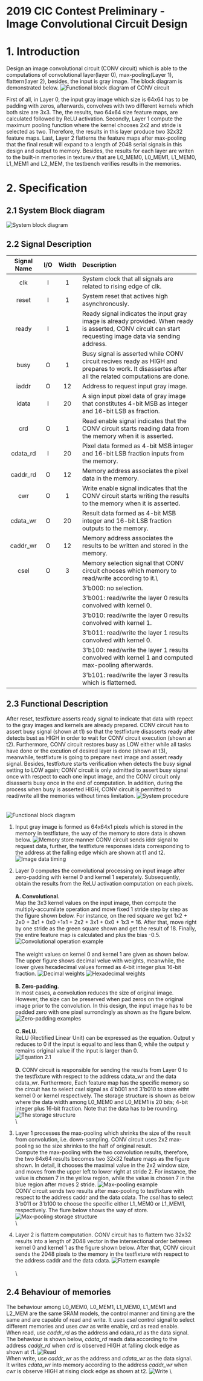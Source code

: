 # 2019 CIC Contest Preliminary - Image Convolutional Circuit Design

# **1. Introduction**

Design an image convolutional circuit (CONV circuit) which is able to the computations of convolutional layer(layer 0), max-pooling(Layer 1), flattern(layer 2), besides, the input is gray image. The block diagram is demonstrated below.
![Functional block diagram of CONV circuit](pics/Figure1.png)

First of all, in Layer 0, the input gray image which size is 64x64 has to be padding with zeros, afterwards, convolves with two different kernels which both size are 3x3. The, the results, two 64x64 size feature maps, are calculated followed by ReLU activation.
Secondly, Layer 1 compute the maximum pooling function where the kernel chooses 2x2 and stride is selected as two. Therefore, the results in this layer produce two 32x32 feature maps.
Last, Layer 2 flatterns the feature maps after max-pooling that the final result will expand to a length of 2048 serial signals in this design and output to memory.
Besides, the results for each layer are writen to the built-in memories in texture.v that are L0_MEM0, L0_MEM1, L1_MEM0, L1_MEM1 and L2_MEM, the testbench verifies results in the memories.
  
# **2. Specification**
## 2.1 System Block diagram
![System block diagram](pics/Figure2.1.png)

## 2.2 Signal Description
| Signal Name | I/O | Width | Description |
|:---:|:---:|:---:|:---|
|    clk      |  I  |   1   | System clock that all signals are related to rising edge of clk.       	 |	  
|    reset    |  I  |   1   | System reset that actives high asynchronously. 							 | 
|    ready    |  I  |   1   | Ready signal indicates the input gray image is already provided. When ready is asserted, CONV circuit can start requesting image data via sending address. |
|    busy     |  O  |   1   | Busy signal is asserted while CONV circuit recives ready as HIGH and prepares to work. It disassertes after all the related computations are done. |
|    iaddr    |  O  |  12   | Address to request input gray image. 										 |
|    idata    |  I  |  20   | A sign input pixel data of gray image that constitutes 4-bit MSB as integer and 16-bit LSB as fraction. |
|     crd     |  O  |   1   | Read enable signal indicates that the CONV circuit starts reading data from the memory when it is asserted. |
|   cdata_rd  |  I  |  20   | Pixel data formed as 4-bit MSB integer and 16-bit LSB fraction inputs from the memory. |
|   caddr_rd  |  O  |  12   | Memory address associates the pixel data in the memory. |
|     cwr     |  O  |   1   | Write enable signal indicates that the CONV circuit starts writing the results to the memory when it is asserted. |
|   cdata_wr  |  O  |  20   | Result data formed as 4-bit MSB integer and 16-bit LSB fraction outputs to the memory. |
|   caddr_wr  |  O  |  12   | Memory address associates the results to be written and stored in the memory. |
|     csel    |  O  |   3   | Memory selection signal that CONV circuit chooses which memory to read/write according to it.\
|             |     |       | 3'b000: no selection.
|             |     |       | 3'b001: read/write the layer 0 results convolved with kernel 0.
|             |     |       | 3'b010: read/write the layer 0 results convolved with kernel 1.
|             |     |       | 3'b011: read/write the layer 1 results convolved with kernel 0.
|             |     |       | 3'b100: read/write the layer 1 results convolved with kernel 1 and computed max-pooling afterwards.
|             |     |       | 3'b101: read/write the layer 3 results which is flatterned. |

## 2.3 Functional Description
After reset, testfixture asserts ready signal to indicate that data with repect to the gray images and kernels are already prepared. CONV circuit has to assert busy signal (shown at t1) so that the testfixture disasserts ready after detects bust as HIGH in order to wait for CONV circuit execution (shown at t2).
Furthermore, CONV circuit restores busy as LOW either while all tasks have done or the excution of desired layer is done (shown at t3), meanwhile, testfixture is going to prepare next image and assert ready signal. Besides, testfixture starts verification when detects the busy signal setting to LOW again; CONV circuit is only admitted to assert busy signal once with respect to each one input image, and the CONV circuit only disasserts busy once in the end of computation. In addition, during the process when busy is asserted HIGH, CONV circuit is permitted to read/write all the memories without times limitation.
![System procedure](pics/Figure2.3.1.png)
  \
  \
  \
![Functional block diagram](pics/Figure2.3.2.png)
1. Input gray image is formed as 64x64x1 pixels which is stored in the memory in testfixture, the way of the memory to store data is shown below.
![Memory store manner](pics/Figure2.3.3.png)
CONV circuit sends iddr signal to request data, further, the testfixture responses idata corresponding to the address at the falling edge which are shown at t1 and t2.
![Image data timing](pics/Figure2.3.4.png)

2. Layer 0 computes the convolutional processing on input image after zero-padding with kernel 0 and kernel 1 seperately. Subsequently, obtain the results from the ReLU activation computation on each pixels.\
  \
	**A. Convolutional.**\
	Map the 3x3 kernel values on the input image, then compute the multiply-accumilate operation and move fixed 1 stride step by step as the figure shown below. For instance, on the red square we get 1x2 + 2x0 + 3x1 + 0x0 +1x1 + 2x2 + 3x1 + 0x0 + 1x3 = 16. After that, move right by one stride as the green square shown and get the result of 18. Finally, the entire feature map is calculated and plus the bias -0.5.
![Convolutional operation example](pics/Figure2.3.5.png)
  \
  \
	The weight values on kernel 0 and kernel 1 are given as shown below. The upper figure shows decimal velue with weights, meanwhile, the lower gives hexadecimal values formed as 4-bit integer plus 16-bit fraction. 
![Decimal weights](pics/Figure2.3.6.png)
![Hexadecimal weights](pics/Figure2.3.7.png)
  \
  \
	**B. Zero-padding.**\
	In most cases, a convolution reduces the size of original image. However, the size can be preserved when pad zeros on the original image prior to the convolution. In this design, the input image has to be padded zero with one pixel surrondingly as shown as the figure below.
![Zero-padding examples](pics/Figure2.3.8.png)
  \
  \
	**C. ReLU.**\
	ReLU (Rectified Linear Unit) can be expressed as the equation. Output y reduces to 0 if the input is equal to and less than 0, while the output y remains original value if the input is larger than 0.\
![Equation 2.1](pics/Equation2.1.png)
  \
  \
	**D.** 
	CONV circuit is responsible for sending the results from Layer 0 to the testfixture with respect to the address cdata_wr and the data cdata_wr. Furthermore, Each feature map has the specific memory so the circuit has to select _csel_ signal as 4'b001 and 3'b010 to store eitht kernel 0 or kernel respectively. The storage structure is shown as below where the data width among L0_MEM0 and L0_MEM1 is 20 bits; 4-bit integer plus 16-bit fraction. Note that the data has to be rounding. 
![The storage structure](pics/Figure2.3.9.png)\
  \
3. Layer 1 processes the max-pooling which shrinks the size of the result from convolution, i.e. down-sampling. CONV circuit uses 2x2 max-pooling so the size shrinks to the half of original result.\
Compute the max-pooling with the two convolution results, therefore, the two 64x64 results becomes two 32x32 feature maps as the figure shown. In detail, it chooses the maximal value in the 2x2 window size, and moves from the upper left to lower right at stride 2. For instance, the value is chosen 7 in the yellow region, while the value is chosen 7 in the blue region after moves 2 stride.
![Max-pooling example](pics/Figure2.3.10.png)
  \
CONV circuit sends two results after max-pooling to testfixture with respect to the address caddr and the data cdata. The _csel_ has to select 3'b011 or 3'b100 to choose the specific either L1_MEM0 or L1_MEM1, respectively. The fiure below shows the way of store.
![Max-pooling storage structure](pics/Figure2.3.11.png)
  \
  \
4. Layer 2 is flattern computation. CONV circuit has to flattern two 32x32 results into a length of 2048 vector in the intersectional order between kernel 0 and kernel 1 as the figure shown below. After that, CONV circuit sends the 2048 pixels to the memory in the testfixture with respect to the address caddr and the data cdata.
![Flattern example](pics/Figure2.3.12.png)
  \
  \
  \
## 2.4 Behaviour of memories
The behaviour among L0_MEM0, L0_MEM1, L1_MEM0, L1_MEM1 and L2_MEM are the same SRAM models, the control manner and timing are the same and are capable of read and write. It uses _csel_ control signal to select different memories and uses _cwr_ as write enable, crd as read enable.\
When read, use _caddr_rd_ as the address and cdara_rd as the data signal. The behaviour is shown below, _cdata_rd_ reads data according to the address _caddr_rd_ when _crd_ is observed HIGH at falling clock edge as shown at t1.
![Read](pics/Figure2.4.1.png)
  \
When write, use _caddr_wr_ as the address and _cdata_wr_ as the data signal. It writes _cdata_wr_ into memory according to the address _caddr_wr_ when _cwr_ is observe HIGH at rising clock edge as shown at t2.
![Write](pics/Figure2.4.2.png)
  \

